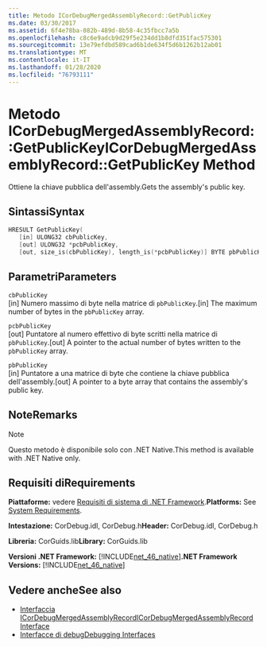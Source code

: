 ```yaml
---
title: Metodo ICorDebugMergedAssemblyRecord::GetPublicKey
ms.date: 03/30/2017
ms.assetid: 6f4e78ba-082b-489d-8b58-4c35fbcc7a5b
ms.openlocfilehash: c8c6e9adcb9d29f5e234dd1b8dfd351fac575301
ms.sourcegitcommit: 13e79efdbd589cad6b1de634f5d6b1262b12ab01
ms.translationtype: MT
ms.contentlocale: it-IT
ms.lasthandoff: 01/28/2020
ms.locfileid: "76793111"
---
```

# <a name="icordebugmergedassemblyrecordgetpublickey-method"></a><span data-ttu-id="fd361-102">Metodo ICorDebugMergedAssemblyRecord::GetPublicKey</span><span class="sxs-lookup"><span data-stu-id="fd361-102">ICorDebugMergedAssemblyRecord::GetPublicKey Method</span></span>
<span data-ttu-id="fd361-103">Ottiene la chiave pubblica dell'assembly.</span><span class="sxs-lookup"><span data-stu-id="fd361-103">Gets the assembly's public key.</span></span>  
  
## <a name="syntax"></a><span data-ttu-id="fd361-104">Sintassi</span><span class="sxs-lookup"><span data-stu-id="fd361-104">Syntax</span></span>  
  
```cpp  
HRESULT GetPublicKey(  
   [in] ULONG32 cbPublicKey,   
   [out] ULONG32 *pcbPublicKey,   
   [out, size_is(cbPublicKey), length_is(*pcbPublicKey)] BYTE pbPublicKey[]);  
```  
  
## <a name="parameters"></a><span data-ttu-id="fd361-105">Parametri</span><span class="sxs-lookup"><span data-stu-id="fd361-105">Parameters</span></span>  
 `cbPublicKey`  
 <span data-ttu-id="fd361-106">[in] Numero massimo di byte nella matrice di `pbPublicKey`.</span><span class="sxs-lookup"><span data-stu-id="fd361-106">[in] The maximum number of bytes in the `pbPublicKey` array.</span></span>  
  
 `pcbPublicKey`  
 <span data-ttu-id="fd361-107">[out] Puntatore al numero effettivo di byte scritti nella matrice di `pbPublicKey`.</span><span class="sxs-lookup"><span data-stu-id="fd361-107">[out] A pointer to the actual number of bytes written to the `pbPublicKey` array.</span></span>  
  
 `pbPublicKey`  
 <span data-ttu-id="fd361-108">[in] Puntatore a una matrice di byte che contiene la chiave pubblica dell'assembly.</span><span class="sxs-lookup"><span data-stu-id="fd361-108">[out] A pointer to a byte array that contains the assembly's public key.</span></span>  
  
## <a name="remarks"></a><span data-ttu-id="fd361-109">Note</span><span class="sxs-lookup"><span data-stu-id="fd361-109">Remarks</span></span>  
  
> [!NOTE]
> <span data-ttu-id="fd361-110">Questo metodo è disponibile solo con .NET Native.</span><span class="sxs-lookup"><span data-stu-id="fd361-110">This method is available with .NET Native only.</span></span>  
  
## <a name="requirements"></a><span data-ttu-id="fd361-111">Requisiti di</span><span class="sxs-lookup"><span data-stu-id="fd361-111">Requirements</span></span>  
 <span data-ttu-id="fd361-112">**Piattaforme:** vedere [Requisiti di sistema di .NET Framework](../../../../docs/framework/get-started/system-requirements.md).</span><span class="sxs-lookup"><span data-stu-id="fd361-112">**Platforms:** See [System Requirements](../../../../docs/framework/get-started/system-requirements.md).</span></span>  
  
 <span data-ttu-id="fd361-113">**Intestazione:** CorDebug.idl, CorDebug.h</span><span class="sxs-lookup"><span data-stu-id="fd361-113">**Header:** CorDebug.idl, CorDebug.h</span></span>  
  
 <span data-ttu-id="fd361-114">**Libreria:** CorGuids.lib</span><span class="sxs-lookup"><span data-stu-id="fd361-114">**Library:** CorGuids.lib</span></span>  
  
 <span data-ttu-id="fd361-115">**Versioni .NET Framework:** [!INCLUDE[net_46_native](../../../../includes/net-46-native-md.md)]</span><span class="sxs-lookup"><span data-stu-id="fd361-115">**.NET Framework Versions:** [!INCLUDE[net_46_native](../../../../includes/net-46-native-md.md)]</span></span>  
  
## <a name="see-also"></a><span data-ttu-id="fd361-116">Vedere anche</span><span class="sxs-lookup"><span data-stu-id="fd361-116">See also</span></span>

- [<span data-ttu-id="fd361-117">Interfaccia ICorDebugMergedAssemblyRecord</span><span class="sxs-lookup"><span data-stu-id="fd361-117">ICorDebugMergedAssemblyRecord Interface</span></span>](icordebugmergedassemblyrecord-interface.md)
- [<span data-ttu-id="fd361-118">Interfacce di debug</span><span class="sxs-lookup"><span data-stu-id="fd361-118">Debugging Interfaces</span></span>](debugging-interfaces.md)
